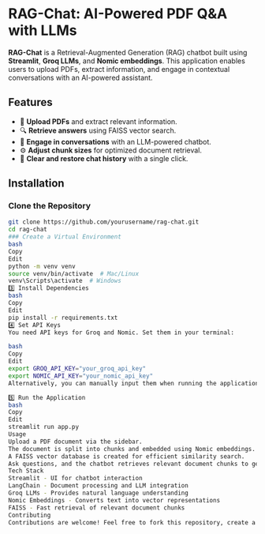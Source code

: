 # RAG-Chat: AI-Powered PDF Q&A with LLMs  

**RAG-Chat** is a Retrieval-Augmented Generation (RAG) chatbot built using **Streamlit**, **Groq LLMs**, and **Nomic embeddings**. This application enables users to upload PDFs, extract information, and engage in contextual conversations with an AI-powered assistant.  

## Features  

- 📄 **Upload PDFs** and extract relevant information.  
- 🔍 **Retrieve answers** using FAISS vector search.  
- 🤖 **Engage in conversations** with an LLM-powered chatbot.  
- ⚙️ **Adjust chunk sizes** for optimized document retrieval.  
- 🧹 **Clear and restore chat history** with a single click.  

## Installation  

### Clone the Repository  
```bash
git clone https://github.com/yourusername/rag-chat.git
cd rag-chat
### Create a Virtual Environment
bash
Copy
Edit
python -m venv venv
source venv/bin/activate  # Mac/Linux
venv\Scripts\activate  # Windows
3️⃣ Install Dependencies
bash
Copy
Edit
pip install -r requirements.txt
4️⃣ Set API Keys
You need API keys for Groq and Nomic. Set them in your terminal:

bash
Copy
Edit
export GROQ_API_KEY="your_groq_api_key"
export NOMIC_API_KEY="your_nomic_api_key"
Alternatively, you can manually input them when running the application.

5️⃣ Run the Application
bash
Copy
Edit
streamlit run app.py
Usage
Upload a PDF document via the sidebar.
The document is split into chunks and embedded using Nomic embeddings.
A FAISS vector database is created for efficient similarity search.
Ask questions, and the chatbot retrieves relevant document chunks to generate accurate responses.
Tech Stack
Streamlit - UI for chatbot interaction
LangChain - Document processing and LLM integration
Groq LLMs - Provides natural language understanding
Nomic Embeddings - Converts text into vector representations
FAISS - Fast retrieval of relevant document chunks
Contributing
Contributions are welcome! Feel free to fork this repository, create a new branch, and submit a pull request
